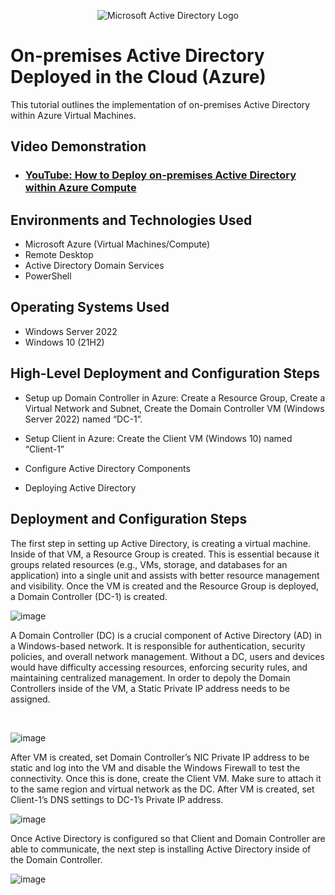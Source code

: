 <p align="center">
<img src="https://i.imgur.com/pU5A58S.png" alt="Microsoft Active Directory Logo"/>
</p>

<h1>On-premises Active Directory Deployed in the Cloud (Azure)</h1>
This tutorial outlines the implementation of on-premises Active Directory within Azure Virtual Machines.<br />


<h2>Video Demonstration</h2>

- ### [YouTube: How to Deploy on-premises Active Directory within Azure Compute](https://youtu.be/cwlVz4tD8pk?si=j_TErrOFuFU3tKub)

<h2>Environments and Technologies Used</h2>

- Microsoft Azure (Virtual Machines/Compute)
- Remote Desktop
- Active Directory Domain Services
- PowerShell

<h2>Operating Systems Used </h2>

- Windows Server 2022
- Windows 10 (21H2)

<h2>High-Level Deployment and Configuration Steps</h2>


 - Setup up Domain Controller in Azure: Create a Resource Group, Create a Virtual Network and Subnet, Create the Domain Controller VM (Windows Server 2022) named “DC-1”.
- Setup Client in Azure: Create the Client VM (Windows 10) named “Client-1”
 
- Configure Active Directory Components
- Deploying Active Directory

<h2>Deployment and Configuration Steps</h2>

The first step in setting up Active Directory, is creating a virtual machine. Inside of that VM, a Resource Group is created. This is essential because it groups related resources (e.g., VMs, storage, and databases for an application) into a single unit and assists with better resource management and visibility. Once the VM is created and the Resource Group is deployed, a Domain Controller (DC-1) is created.

![image](https://github.com/user-attachments/assets/e00f8123-c6f1-4e69-8805-1ecba37ecf09)


A Domain Controller (DC) is a crucial component of Active Directory (AD) in a Windows-based network. It is responsible for authentication, security policies, and overall network management. Without a DC, users and devices would have difficulty accessing resources, enforcing security rules, and maintaining centralized management. In order to depoly the Domain Controllers inside of the VM, a Static Private IP address needs to be assigned.


</p>
<br />


![image](https://github.com/user-attachments/assets/f9562df7-e659-42ef-86b3-97b13070bc7e)


</p>
<p>
After VM is created, set Domain Controller’s NIC Private IP address to be static and log into the VM and disable the Windows Firewall to test the connectivity. Once this is done, create the Client VM. Make sure to attach it to the same region and virtual network as the DC. After VM is created, set Client-1’s DNS settings to DC-1’s Private IP address.



![image](https://github.com/user-attachments/assets/3a23ca90-1a9d-459e-ba4f-25cd829920fa)
</p>
<p>
  Once Active Directory is configured so that Client and Domain Controller are able to communicate, the next step is installing Active Directory inside of the Domain Controller.

  ![image](https://github.com/user-attachments/assets/dd1dea01-7319-438d-a4d6-665d5c050b67)




